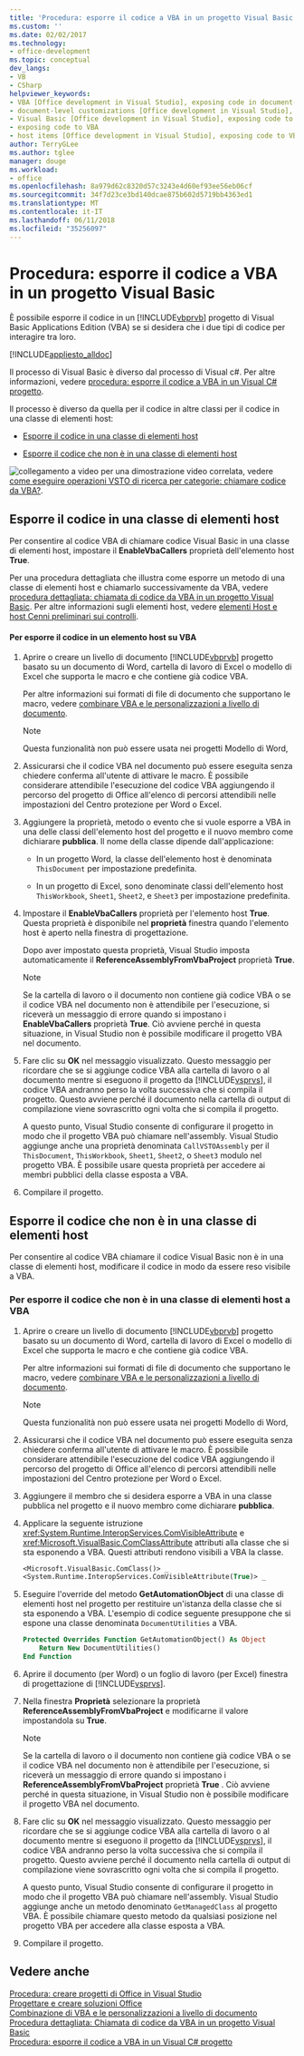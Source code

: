 ```yaml
---
title: 'Procedura: esporre il codice a VBA in un progetto Visual Basic'
ms.custom: ''
ms.date: 02/02/2017
ms.technology:
- office-development
ms.topic: conceptual
dev_langs:
- VB
- CSharp
helpviewer_keywords:
- VBA [Office development in Visual Studio], exposing code in document-level customizations
- document-level customizations [Office development in Visual Studio], exposing code
- Visual Basic [Office development in Visual Studio], exposing code to VBA
- exposing code to VBA
- host items [Office development in Visual Studio], exposing code to VBA
author: TerryGLee
ms.author: tglee
manager: douge
ms.workload:
- office
ms.openlocfilehash: 8a979d62c8320d57c3243e4d60ef93ee56eb06cf
ms.sourcegitcommit: 34f7d23ce3bd140dcae875b602d5719bb4363ed1
ms.translationtype: MT
ms.contentlocale: it-IT
ms.lasthandoff: 06/11/2018
ms.locfileid: "35256097"
---
```

# <a name="how-to-expose-code-to-vba-in-a-visual-basic-project"></a>Procedura: esporre il codice a VBA in un progetto Visual Basic
  È possibile esporre il codice in un [!INCLUDE[vbprvb](../sharepoint/includes/vbprvb-md.md)] progetto di Visual Basic Applications Edition (VBA) se si desidera che i due tipi di codice per interagire tra loro.  
  
 [!INCLUDE[appliesto_alldoc](../vsto/includes/appliesto-alldoc-md.md)]  
  
 Il processo di Visual Basic è diverso dal processo di Visual c#. Per altre informazioni, vedere [procedura: esporre il codice a VBA in un Visual C&#35; progetto](../vsto/how-to-expose-code-to-vba-in-a-visual-csharp-project.md).  
  
 Il processo è diverso da quella per il codice in altre classi per il codice in una classe di elementi host:  
  
-   [Esporre il codice in una classe di elementi host](#HostItemCode)  
  
-   [Esporre il codice che non è in una classe di elementi host](#NonHostItem)  
  
 ![collegamento a video](../vsto/media/playvideo.gif "collegamento a video") per una dimostrazione video correlata, vedere [come eseguire operazioni VSTO di ricerca per categorie: chiamare codice da VBA?](http://go.microsoft.com/fwlink/?LinkId=136757).  
  
##  <a name="HostItemCode"></a> Esporre il codice in una classe di elementi host  
 Per consentire al codice VBA di chiamare codice Visual Basic in una classe di elementi host, impostare il **EnableVbaCallers** proprietà dell'elemento host **True**.  
  
 Per una procedura dettagliata che illustra come esporre un metodo di una classe di elementi host e chiamarlo successivamente da VBA, vedere [procedura dettagliata: chiamata di codice da VBA in un progetto Visual Basic](../vsto/walkthrough-calling-code-from-vba-in-a-visual-basic-project.md). Per altre informazioni sugli elementi host, vedere [elementi Host e host Cenni preliminari sui controlli](../vsto/host-items-and-host-controls-overview.md).  
  
#### <a name="to-expose-code-in-a-host-item-to-vba"></a>Per esporre il codice in un elemento host su VBA  
  
1.  Aprire o creare un livello di documento [!INCLUDE[vbprvb](../sharepoint/includes/vbprvb-md.md)] progetto basato su un documento di Word, cartella di lavoro di Excel o modello di Excel che supporta le macro e che contiene già codice VBA.  
  
     Per altre informazioni sui formati di file di documento che supportano le macro, vedere [combinare VBA e le personalizzazioni a livello di documento](../vsto/combining-vba-and-document-level-customizations.md).  
  
    > [!NOTE]  
    >  Questa funzionalità non può essere usata nei progetti Modello di Word,  
  
2.  Assicurarsi che il codice VBA nel documento può essere eseguita senza chiedere conferma all'utente di attivare le macro. È possibile considerare attendibile l'esecuzione del codice VBA aggiungendo il percorso del progetto di Office all'elenco di percorsi attendibili nelle impostazioni del Centro protezione per Word o Excel.  
  
3.  Aggiungere la proprietà, metodo o evento che si vuole esporre a VBA in una delle classi dell'elemento host del progetto e il nuovo membro come dichiarare **pubblica**. Il nome della classe dipende dall'applicazione:  
  
    -   In un progetto Word, la classe dell'elemento host è denominata `ThisDocument` per impostazione predefinita.  
  
    -   In un progetto di Excel, sono denominate classi dell'elemento host `ThisWorkbook`, `Sheet1`, `Sheet2`, e `Sheet3` per impostazione predefinita.  
  
4.  Impostare il **EnableVbaCallers** proprietà per l'elemento host **True**. Questa proprietà è disponibile nel **proprietà** finestra quando l'elemento host è aperto nella finestra di progettazione.  
  
     Dopo aver impostato questa proprietà, Visual Studio imposta automaticamente il **ReferenceAssemblyFromVbaProject** proprietà **True**.  
  
    > [!NOTE]  
    >  Se la cartella di lavoro o il documento non contiene già codice VBA o se il codice VBA nel documento non è attendibile per l'esecuzione, si riceverà un messaggio di errore quando si impostano i **EnableVbaCallers** proprietà **True**. Ciò avviene perché in questa situazione, in Visual Studio non è possibile modificare il progetto VBA nel documento.  
  
5.  Fare clic su **OK** nel messaggio visualizzato. Questo messaggio per ricordare che se si aggiunge codice VBA alla cartella di lavoro o al documento mentre si eseguono il progetto da [!INCLUDE[vsprvs](../sharepoint/includes/vsprvs-md.md)], il codice VBA andranno perso la volta successiva che si compila il progetto. Questo avviene perché il documento nella cartella di output di compilazione viene sovrascritto ogni volta che si compila il progetto.  
  
     A questo punto, Visual Studio consente di configurare il progetto in modo che il progetto VBA può chiamare nell'assembly. Visual Studio aggiunge anche una proprietà denominata `CallVSTOAssembly` per il `ThisDocument`, `ThisWorkbook`, `Sheet1`, `Sheet2`, o `Sheet3` modulo nel progetto VBA. È possibile usare questa proprietà per accedere ai membri pubblici della classe esposta a VBA.  
  
6.  Compilare il progetto.  
  
##  <a name="NonHostItem"></a> Esporre il codice che non è in una classe di elementi host  
 Per consentire al codice VBA chiamare il codice Visual Basic non è in una classe di elementi host, modificare il codice in modo da essere reso visibile a VBA.  
  
### <a name="to-expose-code-that-is-not-in-a-host-item-class-to-vba"></a>Per esporre il codice che non è in una classe di elementi host a VBA  
  
1.  Aprire o creare un livello di documento [!INCLUDE[vbprvb](../sharepoint/includes/vbprvb-md.md)] progetto basato su un documento di Word, cartella di lavoro di Excel o modello di Excel che supporta le macro e che contiene già codice VBA.  
  
     Per altre informazioni sui formati di file di documento che supportano le macro, vedere [combinare VBA e le personalizzazioni a livello di documento](../vsto/combining-vba-and-document-level-customizations.md).  
  
    > [!NOTE]  
    >  Questa funzionalità non può essere usata nei progetti Modello di Word,  
  
2.  Assicurarsi che il codice VBA nel documento può essere eseguita senza chiedere conferma all'utente di attivare le macro. È possibile considerare attendibile l'esecuzione del codice VBA aggiungendo il percorso del progetto di Office all'elenco di percorsi attendibili nelle impostazioni del Centro protezione per Word o Excel.  
  
3.  Aggiungere il membro che si desidera esporre a VBA in una classe pubblica nel progetto e il nuovo membro come dichiarare **pubblica**.  
  
4.  Applicare la seguente istruzione <xref:System.Runtime.InteropServices.ComVisibleAttribute> e <xref:Microsoft.VisualBasic.ComClassAttribute> attributi alla classe che si sta esponendo a VBA. Questi attributi rendono visibili a VBA la classe.  
  
    ```vb  
    <Microsoft.VisualBasic.ComClass()> _  
    <System.Runtime.InteropServices.ComVisibleAttribute(True)> _  
    ```  
  
5.  Eseguire l'override del metodo **GetAutomationObject** di una classe di elementi host nel progetto per restituire un'istanza della classe che si sta esponendo a VBA. L'esempio di codice seguente presuppone che si espone una classe denominata `DocumentUtilities` a VBA.  
  
    ```vb  
    Protected Overrides Function GetAutomationObject() As Object  
        Return New DocumentUtilities()  
    End Function  
    ```  
  
6.  Aprire il documento (per Word) o un foglio di lavoro (per Excel) finestra di progettazione di [!INCLUDE[vsprvs](../sharepoint/includes/vsprvs-md.md)].  
  
7.  Nella finestra **Proprietà** selezionare la proprietà **ReferenceAssemblyFromVbaProject** e modificarne il valore impostandola su **True**.  
  
    > [!NOTE]  
    >  Se la cartella di lavoro o il documento non contiene già codice VBA o se il codice VBA nel documento non è attendibile per l'esecuzione, si riceverà un messaggio di errore quando si impostano i **ReferenceAssemblyFromVbaProject** proprietà **True** . Ciò avviene perché in questa situazione, in Visual Studio non è possibile modificare il progetto VBA nel documento.  
  
8.  Fare clic su **OK** nel messaggio visualizzato. Questo messaggio per ricordare che se si aggiunge codice VBA alla cartella di lavoro o al documento mentre si eseguono il progetto da [!INCLUDE[vsprvs](../sharepoint/includes/vsprvs-md.md)], il codice VBA andranno perso la volta successiva che si compila il progetto. Questo avviene perché il documento nella cartella di output di compilazione viene sovrascritto ogni volta che si compila il progetto.  
  
     A questo punto, Visual Studio consente di configurare il progetto in modo che il progetto VBA può chiamare nell'assembly. Visual Studio aggiunge anche un metodo denominato `GetManagedClass` al progetto VBA. È possibile chiamare questo metodo da qualsiasi posizione nel progetto VBA per accedere alla classe esposta a VBA.  
  
9. Compilare il progetto.  
  
## <a name="see-also"></a>Vedere anche  
 [Procedura: creare progetti di Office in Visual Studio](../vsto/how-to-create-office-projects-in-visual-studio.md)   
 [Progettare e creare soluzioni Office](../vsto/designing-and-creating-office-solutions.md)   
 [Combinazione di VBA e le personalizzazioni a livello di documento](../vsto/combining-vba-and-document-level-customizations.md)   
 [Procedura dettagliata: Chiamata di codice da VBA in un progetto Visual Basic](../vsto/walkthrough-calling-code-from-vba-in-a-visual-basic-project.md)   
 [Procedura: esporre il codice a VBA in un Visual C&#35; progetto](../vsto/how-to-expose-code-to-vba-in-a-visual-csharp-project.md)  
  
  
